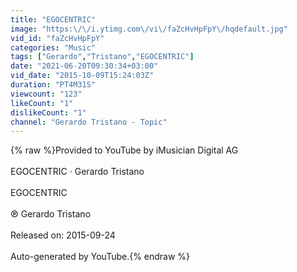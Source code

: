 ```yaml
---
title: "EGOCENTRIC"
image: "https:\/\/i.ytimg.com\/vi\/faZcHvHpFpY\/hqdefault.jpg"
vid_id: "faZcHvHpFpY"
categories: "Music"
tags: ["Gerardo","Tristano","EGOCENTRIC"]
date: "2021-06-20T09:30:34+03:00"
vid_date: "2015-10-09T15:24:03Z"
duration: "PT4M31S"
viewcount: "123"
likeCount: "1"
dislikeCount: "1"
channel: "Gerardo Tristano - Topic"
---
```

{% raw %}Provided to YouTube by iMusician Digital AG<br /><br />EGOCENTRIC · Gerardo Tristano<br /><br />EGOCENTRIC<br /><br />℗ Gerardo Tristano<br /><br />Released on: 2015-09-24<br /><br />Auto-generated by YouTube.{% endraw %}
